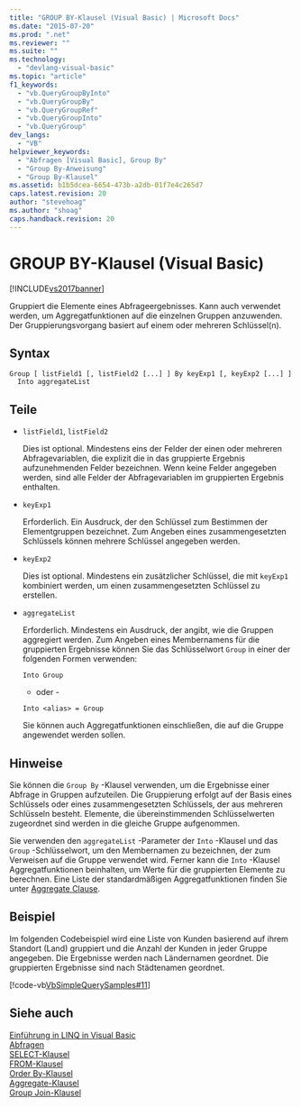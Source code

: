 ```yaml
---
title: "GROUP BY-Klausel (Visual Basic) | Microsoft Docs"
ms.date: "2015-07-20"
ms.prod: ".net"
ms.reviewer: ""
ms.suite: ""
ms.technology: 
  - "devlang-visual-basic"
ms.topic: "article"
f1_keywords: 
  - "vb.QueryGroupByInto"
  - "vb.QueryGroupBy"
  - "vb.QueryGroupRef"
  - "vb.QueryGroupInto"
  - "vb.QueryGroup"
dev_langs: 
  - "VB"
helpviewer_keywords: 
  - "Abfragen [Visual Basic], Group By"
  - "Group By-Anweisung"
  - "Group By-Klausel"
ms.assetid: b1b5dcea-6654-473b-a2db-01f7e4c265d7
caps.latest.revision: 20
author: "stevehoag"
ms.author: "shoag"
caps.handback.revision: 20
---
```

# GROUP BY-Klausel (Visual Basic)
[!INCLUDE[vs2017banner](../../../visual-basic/includes/vs2017banner.md)]

Gruppiert die Elemente eines Abfrageergebnisses. Kann auch verwendet werden, um Aggregatfunktionen auf die einzelnen Gruppen anzuwenden. Der Gruppierungsvorgang basiert auf einem oder mehreren Schlüssel(n).  
  
## <a name="syntax"></a>Syntax  
  
```  
Group [ listField1 [, listField2 [...] ] By keyExp1 [, keyExp2 [...] ]  
  Into aggregateList  
```  
  
## <a name="parts"></a>Teile  
  
-   `listField1`, `listField2`  
  
     Dies ist optional. Mindestens eins der Felder der einen oder mehreren Abfragevariablen, die explizit die in das gruppierte Ergebnis aufzunehmenden Felder bezeichnen. Wenn keine Felder angegeben werden, sind alle Felder der Abfragevariablen im gruppierten Ergebnis enthalten.  
  
-   `keyExp1`  
  
     Erforderlich. Ein Ausdruck, der den Schlüssel zum Bestimmen der Elementgruppen bezeichnet. Zum Angeben eines zusammengesetzten Schlüssels können mehrere Schlüssel angegeben werden.  
  
-   `keyExp2`  
  
     Dies ist optional. Mindestens ein zusätzlicher Schlüssel, die mit `keyExp1` kombiniert werden, um einen zusammengesetzten Schlüssel zu erstellen.  
  
-   `aggregateList`  
  
     Erforderlich. Mindestens ein Ausdruck, der angibt, wie die Gruppen aggregiert werden. Zum Angeben eines Membernamens für die gruppierten Ergebnisse können Sie das Schlüsselwort `Group` in einer der folgenden Formen verwenden:  
  
    ```  
    Into Group  
    ```  
  
     - oder -  
  
    ```  
    Into <alias> = Group  
    ```  
  
     Sie können auch Aggregatfunktionen einschließen, die auf die Gruppe angewendet werden sollen.  
  
## <a name="remarks"></a>Hinweise  
 Sie können die `Group By` -Klausel verwenden, um die Ergebnisse einer Abfrage in Gruppen aufzuteilen. Die Gruppierung erfolgt auf der Basis eines Schlüssels oder eines zusammengesetzten Schlüssels, der aus mehreren Schlüsseln besteht. Elemente, die übereinstimmenden Schlüsselwerten zugeordnet sind werden in die gleiche Gruppe aufgenommen.  
  
 Sie verwenden den `aggregateList` -Parameter der `Into` -Klausel und das `Group` -Schlüsselwort, um den Membernamen zu bezeichnen, der zum Verweisen auf die Gruppe verwendet wird. Ferner kann die `Into` -Klausel Aggregatfunktionen beinhalten, um Werte für die gruppierten Elemente zu berechnen. Eine Liste der standardmäßigen Aggregatfunktionen finden Sie unter [Aggregate Clause](../../../visual-basic/language-reference/queries/aggregate-clause.md).  
  
## <a name="example"></a>Beispiel  
 Im folgenden Codebeispiel wird eine Liste von Kunden basierend auf ihrem Standort (Land) gruppiert und die Anzahl der Kunden in jeder Gruppe angegeben. Die Ergebnisse werden nach Ländernamen geordnet. Die gruppierten Ergebnisse sind nach Städtenamen geordnet.  
  
 [!code-vb[VbSimpleQuerySamples#11](../../../visual-basic/language-reference/queries/codesnippet/VisualBasic/group-by-clause_1.vb)]  
  
## <a name="see-also"></a>Siehe auch  
 [Einführung in LINQ in Visual Basic](../../../visual-basic/programming-guide/language-features/linq/introduction-to-linq.md)   
 [Abfragen](../../../visual-basic/language-reference/queries/queries.md)   
 [SELECT-Klausel](../../../visual-basic/language-reference/queries/select-clause.md)   
 [FROM-Klausel](../../../visual-basic/language-reference/queries/from-clause.md)   
 [Order By-Klausel](../../../visual-basic/language-reference/queries/order-by-clause.md)   
 [Aggregate-Klausel](../../../visual-basic/language-reference/queries/aggregate-clause.md)   
 [Group Join-Klausel](../../../visual-basic/language-reference/queries/group-join-clause.md)